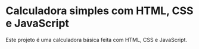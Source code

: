 # Calculadora simples com HTML, CSS e JavaScript

Este projeto é uma calculadora básica feita com HTML, CSS e JavaScript.




